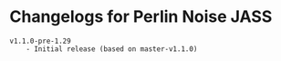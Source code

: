 # Changelogs for Perlin Noise JASS

    v1.1.0-pre-1.29
        - Initial release (based on master-v1.1.0)
